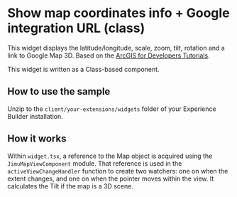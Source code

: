 # Show map coordinates info + Google integration URL (class)

This widget displays the latitude/longitude, scale, zoom, tilt, rotation and a link to Google Map 3D.
Based on the [ArcGIS for Developers Tutorials](https://developers.arcgis.com/labs/experiencebuilder/get-map-coordinates/).

This widget is written as a Class-based component.

## How to use the sample

Unzip to the `client/your-extensions/widgets` folder of your Experience Builder installation.

## How it works

Within `widget.tsx`, a reference to the Map object is acquired using the `JimuMapViewComponent` module. That reference is used in the `activeViewChangeHandler` function to create two watchers: one on when the extent changes, and one on when the pointer moves within the view.  It calculates the Tilt if the map is a 3D scene. 

